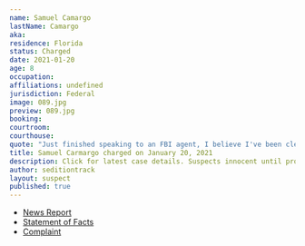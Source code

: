 ```yaml
---
name: Samuel Camargo
lastName: Camargo
aka: 
residence: Florida
status: Charged
date: 2021-01-20
age: 8
occupation: 
affiliations: undefined
jurisdiction: Federal
image: 089.jpg
preview: 089.jpg
booking: 
courtroom: 
courthouse: 
quote: "Just finished speaking to an FBI agent, I believe I've been cleared"
title: Samuel Carmargo charged on January 20, 2021
description: Click for latest case details. Suspects innocent until proven guilty.
author: seditiontrack
layout: suspect
published: true
---
```

- [News Report](https://www.nbcmiami.com/news/local/south-florida-man-who-discussed-fbi-probe-on-social-media-arrested-in-u-s-capitol-breach/2366073/)
- [Statement of Facts](https://www.justice.gov/opa/page/file/1357291/download)
- [Complaint](https://www.justice.gov/opa/page/file/1357286/download)
